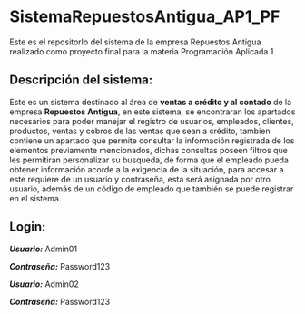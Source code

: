 # SistemaRepuestosAntigua_AP1_PF
Este es el repositorIo del sistema de la empresa Repuestos Antigua realizado como proyecto final para la materia Programación Aplicada 1

## Descripción del sistema:

Este es un sistema destinado al área de **ventas a crédito y al contado** de la empresa **Repuestos Antigua**, 
en este sistema, se encontraran los apartados necesarios para poder manejar el registro de usuarios, empleados,
clientes, productos, ventas y cobros de las ventas que sean a crédito, tambien contiene un apartado que permite
consultar la información registrada de los elementos previamente mencionados, dichas consultas poseen filtros que
les permitirán personalizar su busqueda, de forma que el empleado pueda obtener información acorde a la exigencia 
de la situación, para accesar a este requiere de un usuario y contraseña, esta será asignada por otro usuario, 
además de un código de empleado que también se puede registrar en el sistema.

## Login:

**_Usuario:_** Admin01

**_Contraseña:_** Password123

**_Usuario:_** Admin02

**_Contraseña:_** Password123
